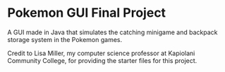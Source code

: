 # Pokemon GUI Final Project

A GUI made in Java that simulates the catching minigame and backpack storage system in the Pokemon games. 

Credit to Lisa Miller, my computer science professor at Kapiolani Community College, for providing the starter files for this project. 
